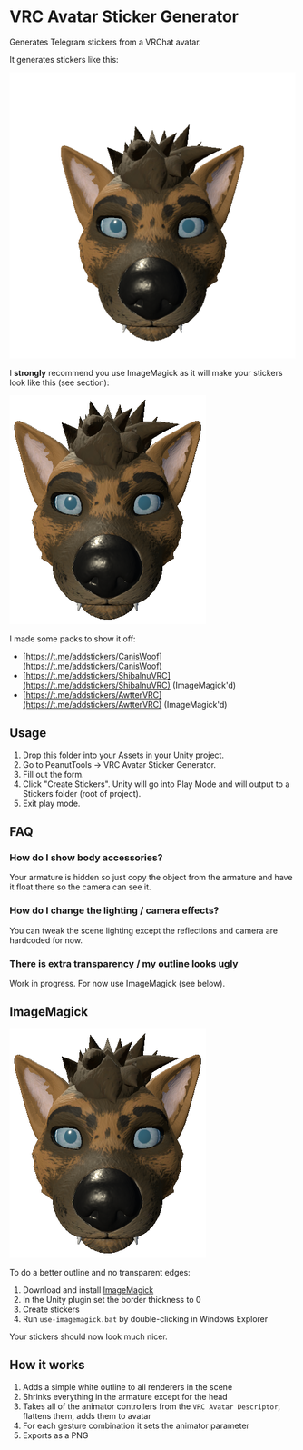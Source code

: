 # VRC Avatar Sticker Generator

Generates Telegram stickers from a VRChat avatar.

It generates stickers like this:

<img src="assets/default-example.png">

I **strongly** recommend you use ImageMagick as it will make your stickers look like this (see section):

<img src="assets/imagemagick-example.png">

I made some packs to show it off: 

- [https://t.me/addstickers/CanisWoof](https://t.me/addstickers/CanisWoof)
- [https://t.me/addstickers/ShibaInuVRC](https://t.me/addstickers/ShibaInuVRC) (ImageMagick'd)
- [https://t.me/addstickers/AwtterVRC](https://t.me/addstickers/AwtterVRC) (ImageMagick'd)

## Usage

1. Drop this folder into your Assets in your Unity project.
2. Go to PeanutTools -> VRC Avatar Sticker Generator.
3. Fill out the form.
4. Click "Create Stickers". Unity will go into Play Mode and will output to a Stickers folder (root of project).
5. Exit play mode.

## FAQ

### How do I show body accessories?

Your armature is hidden so just copy the object from the armature and have it float there so the camera can see it.

### How do I change the lighting / camera effects?

You can tweak the scene lighting except the reflections and camera are hardcoded for now.

### There is extra transparency / my outline looks ugly

Work in progress. For now use ImageMagick (see below).

## ImageMagick

<img src="assets/imagemagick-example.png">

To do a better outline and no transparent edges:

1. Download and install [ImageMagick](https://imagemagick.org/script/download.php)
2. In the Unity plugin set the border thickness to 0
3. Create stickers
4. Run `use-imagemagick.bat` by double-clicking in Windows Explorer

Your stickers should now look much nicer.

## How it works

1. Adds a simple white outline to all renderers in the scene
2. Shrinks everything in the armature except for the head
3. Takes all of the animator controllers from the `VRC Avatar Descriptor`, flattens them, adds them to avatar 
4. For each gesture combination it sets the animator parameter
5. Exports as a PNG
